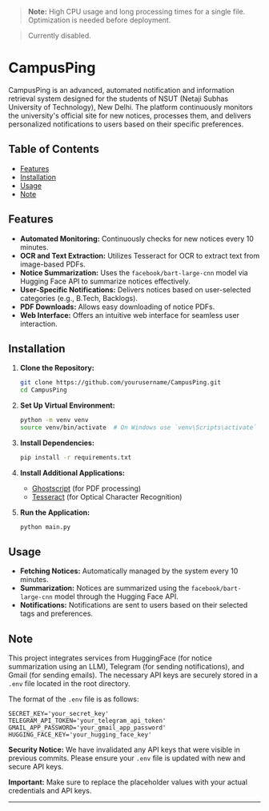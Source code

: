 
> **Note:** High CPU usage and long processing times for a single file. Optimization is needed before deployment.

> Currently disabled.

# CampusPing

CampusPing is an advanced, automated notification and information retrieval system designed for the students of NSUT (Netaji Subhas University of Technology), New Delhi. The platform continuously monitors the university's official site for new notices, processes them, and delivers personalized notifications to users based on their specific preferences.


## Table of Contents

- [Features](#features)
- [Installation](#installation)
- [Usage](#usage)
- [Note](#note)

## Features

- **Automated Monitoring:** Continuously checks for new notices every 10 minutes.
- **OCR and Text Extraction:** Utilizes Tesseract for OCR to extract text from image-based PDFs.
- **Notice Summarization:** Uses the `facebook/bart-large-cnn` model via Hugging Face API to summarize notices effectively.
- **User-Specific Notifications:** Delivers notices based on user-selected categories (e.g., B.Tech, Backlogs).
- **PDF Downloads:** Allows easy downloading of notice PDFs.
- **Web Interface:** Offers an intuitive web interface for seamless user interaction.

## Installation

1. **Clone the Repository:**
   ```bash
   git clone https://github.com/yourusername/CampusPing.git
   cd CampusPing
   ```

2. **Set Up Virtual Environment:**
   ```bash
   python -m venv venv
   source venv/bin/activate  # On Windows use `venv\Scripts\activate`
   ```

3. **Install Dependencies:**
   ```bash
   pip install -r requirements.txt
   ```

4. **Install Additional Applications:**
   - [Ghostscript](https://ghostscript.com/releases/gsdnld.html) (for PDF processing)
   - [Tesseract](https://github.com/UB-Mannheim/tesseract/wiki) (for Optical Character Recognition)

5. **Run the Application:**
   ```bash
   python main.py
   ```

## Usage

- **Fetching Notices:** Automatically managed by the system every 10 minutes.
- **Summarization:** Notices are summarized using the `facebook/bart-large-cnn` model through the Hugging Face API.
- **Notifications:** Notifications are sent to users based on their selected tags and preferences.

## Note

This project integrates services from HuggingFace (for notice summarization using an LLM), Telegram (for sending notifications), and Gmail (for sending emails). The necessary API keys are securely stored in a `.env` file located in the root directory.

The format of the `.env` file is as follows:

```plaintext
SECRET_KEY='your_secret_key'
TELEGRAM_API_TOKEN='your_telegram_api_token'
GMAIL_APP_PASSWORD='your_gmail_app_password'
HUGGING_FACE_KEY='your_hugging_face_key'
```

**Security Notice:** We have invalidated any API keys that were visible in previous commits. Please ensure your `.env` file is updated with new and secure API keys.

**Important:** Make sure to replace the placeholder values with your actual credentials and API keys.

---
